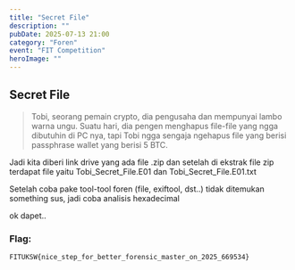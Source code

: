 ```yaml
---
title: "Secret File"
description: ""
pubDate: 2025-07-13 21:00
category: "Foren"
event: "FIT Competition"
heroImage: ""
---
```


## Secret File

> Tobi, seorang pemain crypto, dia pengusaha dan mempunyai lambo warna ungu. Suatu hari, dia pengen menghapus file-file yang ngga dibutuhin di PC nya, tapi Tobi ngga sengaja ngehapus file yang berisi passphrase wallet yang berisi 5 BTC.

Jadi kita diberi link drive yang ada file .zip dan setelah di ekstrak file zip terdapat file yaitu Tobi_Secret_File.E01 dan Tobi_Secret_File.E01.txt

Setelah coba pake tool-tool foren (file, exiftool, dst..) tidak ditemukan something sus, jadi coba analisis hexadecimal

ok dapet..

### Flag:

    FITUKSW{nice_step_for_better_forensic_master_on_2025_669534}
